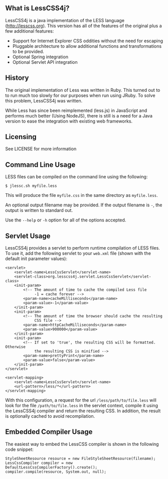 What is LessCSS4j?
------------------

LessCSS4j is a java implementation of the LESS language (http://lesscss.org).
This version has all of the features of the original plus a few additional
features:

* Support for Internet Explorer CSS oddities without the need for escaping
* Pluggable architecture to allow additional functions and transformations
  to be provided.
* Optional Spring integration
* Optional Servlet API integration

History
-------

The original implementation of Less was written in Ruby.  This turned out to to
run much too slowly for our purposes when run using JRuby. To solve this
problem, LessCSS4j was written.

While Less has since been reimplemented (less.js) in JavaScript and performs
much better (Using NodeJS), there is still is a need for a Java version to ease
the integration with existing web frameworks.


Licensing
---------

See LICENSE for more information


Command Line Usage
------------------

LESS files can be compiled on the command line using the following:

    $ jlessc.sh myfile.less

This will produce the file `myfile.css` in the same directory as `myfile.less`.

An optional output filename may be provided. If the output filename is `-`, the
output is written to standard out.

Use the `--help` or `-h` option for all of the options accepted.


Servlet Usage
-------------

LessCSS4j provides a servlet to perform runtime compilation of LESS files.  To
use it, add the following servlet to your `web.xml` file (shown with the default
init parameter values):

    <servlet>
        <servlet-name>LessCssServlet</servlet-name>
        <servlet-class>org.lesscss4j.servlet.LessCssServlet</servlet-class>
        <init-param>
            <!-- The amount of time to cache the compiled Less file
                 -1 = cache forever -->
            <param-name>cacheMilliseconds</param-name>
            <param-value>-1</param-value>
        </init-param>
        <init-param>
            <!-- The amount of time the browser should cache the resulting
                 CSS file -->
            <param-name>httpCacheMilliseconds</param-name>
            <param-value>900000</param-value>
        </init-param>
        <init-param>
            <!-- If set to 'true', the resulting CSS will be formatted. Otherwise
                 the resulting CSS is minified -->
            <param-name>prettyPrint</param-name>
            <param-value>false</param-value>
        </init-param>
    </servlet>

    <servlet-mapping>
        <servlet-name>LessCssServlet</servlet-name>
        <url-pattern>/less/*</url-pattern>
    </servlet-mapping>

With this configuration, a request for the url `/less/path/to/file.less` will
look for the file `/path/to/file.less` in the servlet context, compile it using
the LessCSS4j compiler and return the resulting CSS.  In addition, the result
is optionally cached to avoid recompilation.

Embedded Compiler Usage
-----------------------

The easiest way to embed the LessCSS compiler is shown in the following code
snippet:

    StyleSheetResource resource = new FileStyleSheetResource(filename);
    LessCssCompiler compiler = new DefaultLessCssCompilerFactory().create();
    compiler.compile(resource, System.out, null);
